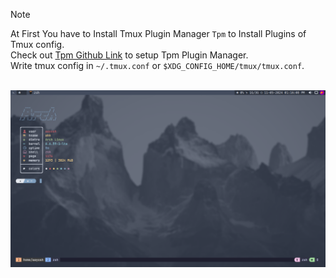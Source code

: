 > [!Note]
> At First You have to Install Tmux Plugin Manager `Tpm` to Install Plugins of Tmux config. <br>
> Check out [Tpm Github Link](https://github.com/tmux-plugins/tpm) to setup Tpm Plugin Manager. <br>
> Write tmux config in `~/.tmux.conf` or `$XDG_CONFIG_HOME/tmux/tmux.conf`.

<br>
<img src="https://github.com/harilvfs/assets/blob/main/tmux/tmux.png" />
